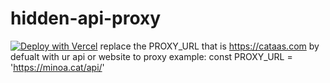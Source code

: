 # hidden-api-proxy
[![Deploy with Vercel](https://vercel.com/button)](https://vercel.com/new/clone?repository-url=https%3A%2F%2Fgithub.com%2FM1noa%2Fhidden-api-proxy%2F&project-name=hidden-api)
replace the PROXY_URL that is https://cataas.com by defualt with ur api or website to proxy example: const PROXY_URL = 'https://minoa.cat/api/'
